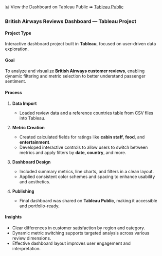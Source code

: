 📊 View the Dashboard on Tableau Public ➡︎ [Tableau Public](https://public.tableau.com/app/profile/evgenii.obieedkov/viz/BritishAirwaysReviews_17439648487800/Dashboard)

### British Airways Reviews Dashboard — Tableau Project

#### Project Type  
Interactive dashboard project built in **Tableau**, focused on user-driven data exploration.

#### Goal  
To analyze and visualize **British Airways customer reviews**, enabling dynamic filtering and metric selection to better understand passenger sentiment.

#### Process  

1. **Data Import**  
   - Loaded review data and a reference countries table from CSV files into Tableau.

2. **Metric Creation**  
   - Created calculated fields for ratings like **cabin staff**, **food**, and **entertainment**.
   - Developed interactive controls to allow users to switch between metrics and apply filters by **date**, **country**, and more.

3. **Dashboard Design**  
   - Included summary metrics, line charts, and filters in a clean layout.
   - Applied consistent color schemes and spacing to enhance usability and aesthetics.

4. **Publishing**  
   - Final dashboard was shared on **Tableau Public**, making it accessible and portfolio-ready.

#### Insights  
- Clear differences in customer satisfaction by region and category.  
- Dynamic metric switching supports targeted analysis across various review dimensions.  
- Effective dashboard layout improves user engagement and interpretation.
